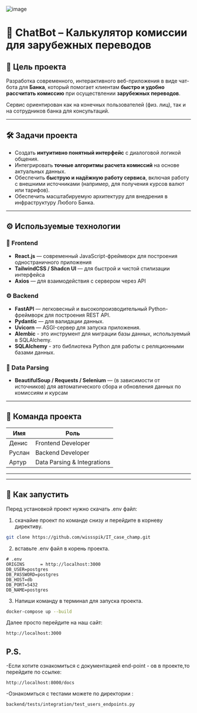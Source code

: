 ![image](https://github.com/user-attachments/assets/f8f919c8-cbad-4a9c-a3ba-4d7c677be642)
# 💬 ChatBot – Калькулятор комиссии для зарубежных переводов 

## 📌 Цель проекта

Разработка современного, интерактивного веб-приложения в виде чат-бота для **Банка**, который помогает клиентам **быстро и удобно рассчитать комиссию** при осуществлении **зарубежных переводов**.

Сервис ориентирован как на конечных пользователей (физ. лиц), так и на сотрудников банка для консультаций.

---

## 🛠️ Задачи проекта

- Создать **интуитивно понятный интерфейс** с диалоговой логикой общения.
- Интегрировать **точные алгоритмы расчета комиссий** на основе актуальных данных.
- Обеспечить **быструю и надёжную работу сервиса**, включая работу с внешними источниками (например, для получения курсов валют или тарифов).
- Обеспечить масштабируемую архитектуру для внедрения в инфраструктуру Любого Банка.

---

## ⚙️ Используемые технологии

### 🎨 Frontend
- **React.js** — современный JavaScript-фреймворк для построения одностраничного приложения
- **TailwindCSS / Shadcn UI** — для быстрой и чистой стилизации интерфейса
- **Axios** — для взаимодействия с сервером через API

### ⚙️ Backend
- **FastAPI** — легковесный и высокопроизводительный Python-фреймворк для построения REST API.
- **Pydantic** — для валидации данных.
- **Uvicorn** — ASGI-сервер для запуска приложения.
- **Alembic** - это инструмент для миграции базы данных, используемый в SQLAlchemy.
- **SQLAlchemy** - это библиотека Python для работы с реляционными базами данных.

### 📡 Data Parsing
- **BeautifulSoup / Requests / Selenium** — (в зависимости от источников) для автоматического сбора и обновления данных по комиссиям и курсам

---

## 👥 Команда проекта

| Имя     | Роль              |
|---------|-------------------|
| Денис   | Frontend Developer |
| Руслан  | Backend Developer  |
| Артур   | Data Parsing & Integrations |

---

---

## 🏁 Как запустить
Перед установкой проект нужно скачать .env файл:
1) скачайие проект по команде снизу и перейдите в корневу директиву.
```bash
git clone https://github.com/wissspik/IT_case_champ.git
```
2) вставьте .env файл  в корень проекта.
```
# .env
ORIGINS      = http://localhost:3000
DB_USER=postgres
DB_PASSWORD=postgres
DB_HOST=db
DB_PORT=5432
DB_NAME=postgres
```
3) Напиши команду в терминал для запуска проекта.
```bash
docker-compose up --build
```
Далее просто перейдите на наш сайт:
```bash
http://localhost:3000
```

## P.S.

-Если хотите ознакомиться с документацией end-point - ов в проекте,то перейдите по ссылке:
```
http://localhost:8000/docs
```
-Ознакомиться с тестами можете по директории :

```
backend/tests/integration/test_users_endpoints.py
```


